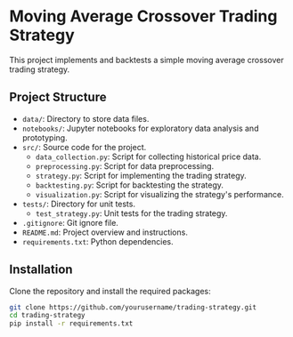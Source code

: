 # Moving Average Crossover Trading Strategy

This project implements and backtests a simple moving average crossover trading strategy.

## Project Structure

- `data/`: Directory to store data files.
- `notebooks/`: Jupyter notebooks for exploratory data analysis and prototyping.
- `src/`: Source code for the project.
  - `data_collection.py`: Script for collecting historical price data.
  - `preprocessing.py`: Script for data preprocessing.
  - `strategy.py`: Script for implementing the trading strategy.
  - `backtesting.py`: Script for backtesting the strategy.
  - `visualization.py`: Script for visualizing the strategy's performance.
- `tests/`: Directory for unit tests.
  - `test_strategy.py`: Unit tests for the trading strategy.
- `.gitignore`: Git ignore file.
- `README.md`: Project overview and instructions.
- `requirements.txt`: Python dependencies.

## Installation

Clone the repository and install the required packages:

```bash
git clone https://github.com/yourusername/trading-strategy.git
cd trading-strategy
pip install -r requirements.txt
